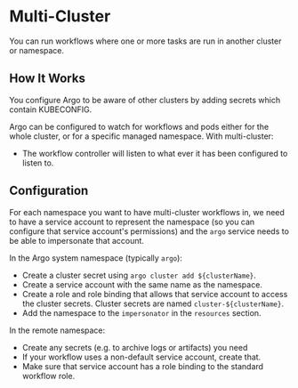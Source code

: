 # Multi-Cluster

You can run workflows where one or more tasks are run in another cluster or namespace.

## How It Works

You configure Argo to be aware of other clusters by adding secrets which contain KUBECONFIG.

Argo can be configured to watch for workflows and pods either for the whole cluster, or for a specific managed
namespace. With multi-cluster:

* The workflow controller will listen to what ever it has been configured to listen to.

## Configuration

For each namespace you want to have multi-cluster workflows in, we need to have a service account to represent the
namespace (so you can configure that service account's permissions) and the `argo` service needs to be able to
impersonate that account.

In the Argo system namespace (typically `argo`):

* Create a cluster secret using `argo cluster add ${clusterName}`.
* Create a service account with the same name as the namespace.
* Create a role and role binding that allows that service account to access the cluster secrets. Cluster secrets are
  named `cluster-${clusterName}`.
* Add the namespace to the `impersonator` in the `resources` section.

In the remote namespace:

* Create any secrets (e.g. to archive logs or artifacts) you need
* If your workflow uses a non-default service account, create that.
* Make sure that service account has a role binding to the standard workflow role.